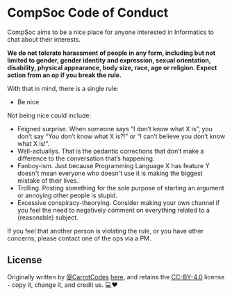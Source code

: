 # CompSoc Code of Conduct

CompSoc aims to be a nice place for anyone interested in Informatics to chat about their interests.

**We do not tolerate harassment of people in any form, including but not limited to gender, gender identity and expression, sexual orientation, disability, physical appearance, body size, race, age or religion. Expect action from an op if you break the rule.**

With that in mind, there is a single rule:

*   Be nice

Not being nice could include:

*   Feigned surprise. When someone says “I don’t know what X is”, you don’t say “You don’t know what X is?!” or “I can’t believe you don’t know what X is!”.
*   Well-actuallys. That is the pedantic corrections that don’t make a difference to the conversation that’s happening.
*   Fanboy-ism. Just because Programming Language X has feature Y doesn't mean everyone who doesn't use it is making the biggest mistake of their lives.
*   Trolling. Posting something for the sole purpose of starting an argument or annoying other people is stupid.
*   Excessive conspiracy-theorying. Consider making your own channel if you feel the need to negatively comment on everything related to a (reasonable) subject.


If you feel that another person is violating the rule, or you have other concerns, please contact one of the ops via a PM.

## License

Originally written by [@CarrotCodes](https://twitter.com/carrotcodes) [here](https://gist.github.com/CarrotCodes/72b1dee50126b933273157031ee50ae6), and retains the [CC-BY-4.0](https://choosealicense.com/licenses/cc-by-4.0/) license - copy it, change it, and credit us. 💻❤️
